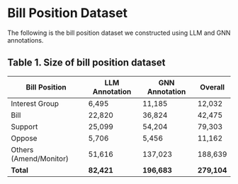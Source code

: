 # Bill Position Dataset

The following is the bill position dataset we constructed using LLM and GNN annotations.

## Table 1. Size of bill position dataset

| Bill Position             | LLM Annotation | GNN Annotation | Overall  |
|--------------------------|----------------|----------------|----------|
| Interest Group           | 6,495          | 11,185         | 12,032   |
| Bill                     | 22,820         | 36,824         | 42,475   |
| Support                  | 25,099         | 54,204         | 79,303   |
| Oppose                   | 5,706          | 5,456          | 11,162   |
| Others (Amend/Monitor)   | 51,616         | 137,023        | 188,639  |
| **Total**                | **82,421**     | **196,683**    | **279,104** |
